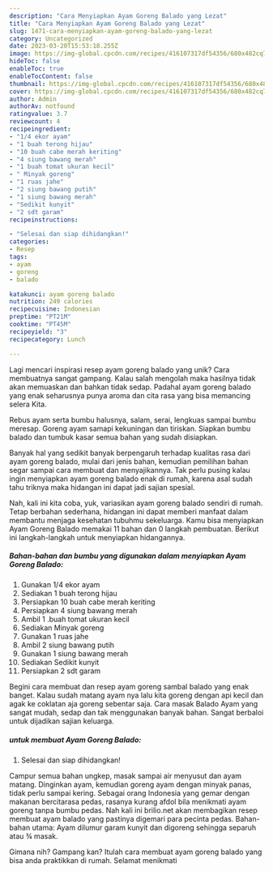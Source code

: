 ```yaml
---
description: "Cara Menyiapkan Ayam Goreng Balado yang Lezat"
title: "Cara Menyiapkan Ayam Goreng Balado yang Lezat"
slug: 1471-cara-menyiapkan-ayam-goreng-balado-yang-lezat
category: Uncategorized
date: 2023-03-20T15:53:18.255Z
image: https://img-global.cpcdn.com/recipes/416107317df54356/680x482cq70/ayam-goreng-balado-foto-resep-utama.jpg
hideToc: false
enableToc: true
enableTocContent: false
thumbnail: https://img-global.cpcdn.com/recipes/416107317df54356/680x482cq70/ayam-goreng-balado-foto-resep-utama.jpg
cover: https://img-global.cpcdn.com/recipes/416107317df54356/680x482cq70/ayam-goreng-balado-foto-resep-utama.jpg
author: Admin
authorAv: notfound
ratingvalue: 3.7
reviewcount: 4
recipeingredient:
- "1/4 ekor ayam"
- "1 buah terong hijau"
- "10 buah cabe merah keriting"
- "4 siung bawang merah"
- "1 buah tomat ukuran kecil"
- " Minyak goreng"
- "1 ruas jahe"
- "2 siung bawang putih"
- "1 siung bawang merah"
- "Sedikit kunyit"
- "2 sdt garam"
recipeinstructions:

- "Selesai dan siap dihidangkan!"
categories:
- Resep
tags:
- ayam
- goreng
- balado

katakunci: ayam goreng balado 
nutrition: 249 calories
recipecuisine: Indonesian
preptime: "PT21M"
cooktime: "PT45M"
recipeyield: "3"
recipecategory: Lunch

---
```





Lagi mencari inspirasi resep ayam goreng balado yang unik? Cara membuatnya sangat gampang. Kalau salah mengolah maka hasilnya tidak akan memuaskan dan bahkan tidak sedap. Padahal ayam goreng balado yang enak seharusnya punya aroma dan cita rasa yang bisa memancing selera Kita.





Rebus ayam serta bumbu halusnya, salam, serai, lengkuas sampai bumbu meresap. Goreng ayam samapi kekuningan dan tiriskan. Siapkan bumbu balado dan tumbuk kasar semua bahan yang sudah disiapkan.

Banyak hal yang sedikit banyak berpengaruh terhadap kualitas rasa dari ayam goreng balado, mulai dari jenis bahan, kemudian pemilihan bahan segar sampai cara membuat dan menyajikannya. Tak perlu pusing kalau ingin menyiapkan ayam goreng balado enak di rumah, karena asal sudah tahu triknya maka hidangan ini dapat jadi sajian spesial.






Nah, kali ini kita coba, yuk, variasikan ayam goreng balado sendiri di rumah. Tetap berbahan sederhana, hidangan ini dapat memberi manfaat dalam membantu menjaga kesehatan tubuhmu sekeluarga. Kamu bisa menyiapkan Ayam Goreng Balado memakai 11 bahan dan 0 langkah pembuatan. Berikut ini langkah-langkah untuk menyiapkan hidangannya.

<!--inarticleads1-->

##### Bahan-bahan dan bumbu yang digunakan dalam menyiapkan Ayam Goreng Balado:

1. Gunakan 1/4 ekor ayam
1. Sediakan 1 buah terong hijau
1. Persiapkan 10 buah cabe merah keriting
1. Persiapkan 4 siung bawang merah
1. Ambil 1 .buah tomat ukuran kecil
1. Sediakan  Minyak goreng
1. Gunakan 1 ruas jahe
1. Ambil 2 siung bawang putih
1. Gunakan 1 siung bawang merah
1. Sediakan Sedikit kunyit
1. Persiapkan 2 sdt garam


Begini cara membuat dan resep ayam goreng sambal balado yang enak banget. Kalau sudah matang ayam nya lalu kita goreng dengan api kecil dan agak ke coklatan aja goreng sebentar saja. Cara masak Balado Ayam yang sangat mudah, sedap dan tak menggunakan banyak bahan. Sangat berbaloi untuk dijadikan sajian keluarga. 

<!--inarticleads2-->

#####  untuk membuat Ayam Goreng Balado:


1. Selesai dan siap dihidangkan!

Campur semua bahan ungkep, masak sampai air menyusut dan ayam matang. Dinginkan ayam, kemudian goreng ayam dengan minyak panas, tidak perlu sampai kering. Sebagai orang Indonesia yang gemar dengan makanan bercitarasa pedas, rasanya kurang afdol bila menikmati ayam goreng tanpa bumbu pedas. Nah kali ini brilio.net akan membagikan resep membuat ayam balado yang pastinya digemari para pecinta pedas. Bahan-bahan utama: Ayam dilumur garam kunyit dan digoreng sehingga separuh atau ¾ masak. 

Gimana nih? Gampang kan? Itulah cara membuat ayam goreng balado yang bisa anda praktikkan di rumah. Selamat menikmati
